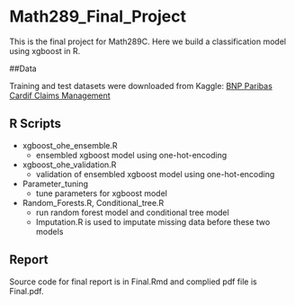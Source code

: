 # Math289_Final_Project

This is the final project for Math289C. Here we build a classification model using xgboost in R.

##Data

Training and test datasets were downloaded from Kaggle: [BNP Paribas Cardif Claims Management](https://www.kaggle.com/c/bnp-paribas-cardif-claims-management)

## R Scripts

- xgboost_ohe_ensemble.R 
   -  ensembled xgboost model using one-hot-encoding
- xgboost_ohe_validation.R
   -  validation of ensembled xgboost model using one-hot-encoding
- Parameter_tuning
   - tune parameters for xgboost model 
- Random_Forests.R, Conditional_tree.R
   - run random forest model and conditional tree model
   - Imputation.R is used to imputate missing data before these two models


## Report

Source code for final report is in Final.Rmd and complied pdf file is Final.pdf.

